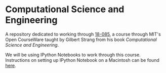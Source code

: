 # Computational Science and Engineering

A repository dedicated to working through [18-085](http://ocw.mit.edu/courses/mathematics/18-085-computational-science-and-engineering-i-fall-2008/), a course through MIT's Open CourseWare taught by Gilbert Strang from his book *Computational Science and Engineering*.

We will be using IPython Notebooks to work through this course. Instructions on setting up IPython Notebook on a Macintosh can be found [here](https://joshuacook.github.io/blog/2014/12/20/ipython-clean-install/). 
